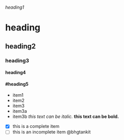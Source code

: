*heading1*
# heading
## heading2
### heading3
#### heading4
#### #heading5
* item1
* item2
* item3
 * item3a
  * item3b
  *this text can be italic.*
  **this text can be bold.**
  - [x] this is a complete item 
  - [ ] this is an incomplete item 
  @bhgtankit
